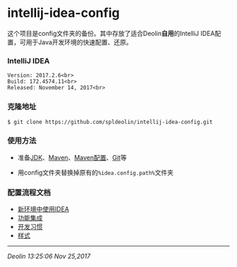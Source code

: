 # intellij-idea-config

这个项目是config文件夹的备份。其中存放了适合Deolin**自用**的IntelliJ IDEA配置，可用于Java开发环境的快速配置、还原。

### IntelliJ IDEA

	Version: 2017.2.6<br>
	Build: 172.4574.11<br>
	Released: November 14, 2017<br>

### 克隆地址

	$ git clone https://github.com/spldeolin/intellij-idea-config.git

### 使用方法

- 准备[JDK](http://www.oracle.com/technetwork/java/javase/downloads/jdk8-downloads-2133151.html)、[Maven](http://maven.apache.org/download.cgi)、[Maven配置](https://github.com/spldeolin/intellij-idea-config/blob/master/maven/settings.xml)、[Git](https://github.com/git-for-windows/git/releases)等

- 用config文件夹替换掉原有的`%idea.config.path%`文件夹

### 配置流程文档

- [新环境中使用IDEA](https://github.com/spldeolin/intellij-idea-config/blob/master/doc/%E6%96%B0%E7%8E%AF%E5%A2%83%E4%B8%AD%E4%BD%BF%E7%94%A8IDEA.md)
- [功能集成](https://github.com/spldeolin/intellij-idea-config/blob/master/doc/%e5%8a%9f%e8%83%bd%e9%9b%86%e6%88%90.md)
- [开发习惯](https://github.com/spldeolin/intellij-idea-config/blob/master/doc/%e5%bc%80%e5%8f%91%e4%b9%a0%e6%83%af.md)
- [样式](https://github.com/spldeolin/intellij-idea-config/blob/master/doc/%e6%a0%b7%e5%bc%8f.md)

---

*Deolin 13:25:06 Nov 25,2017*

